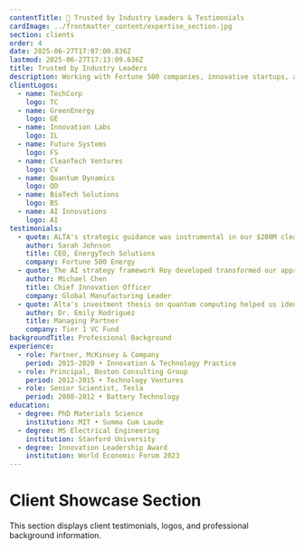 ```yaml
---
contentTitle: 👥 Trusted by Industry Leaders & Testimonials
cardImage: ../frontmatter_content/expertise_section.jpg
section: clients
order: 4
date: 2025-06-27T17:07:00.836Z
lastmod: 2025-06-27T17:13:09.636Z
title: Trusted by Industry Leaders
description: Working with Fortune 500 companies, innovative startups, and leading investment firms to drive transformational growth in emerging technology sectors.
clientLogos:
  - name: TechCorp
    logo: TC
  - name: GreenEnergy
    logo: GE
  - name: Innovation Labs
    logo: IL
  - name: Future Systems
    logo: FS
  - name: CleanTech Ventures
    logo: CV
  - name: Quantum Dynamics
    logo: QD
  - name: BioTech Solutions
    logo: BS
  - name: AI Innovations
    logo: AI
testimonials:
  - quote: ALTA's strategic guidance was instrumental in our $200M clean energy pivot. His deep understanding of both technology and market dynamics is unparalleled.
    author: Sarah Johnson
    title: CEO, EnergyTech Solutions
    company: Fortune 500 Energy
  - quote: The AI strategy framework Roy developed transformed our approach to innovation. We've seen 40% faster time-to-market on new products.
    author: Michael Chen
    title: Chief Innovation Officer
    company: Global Manufacturing Leader
  - quote: Alta's investment thesis on quantum computing helped us identify and secure partnerships that are now worth over $500M in market value.
    author: Dr. Emily Rodriguez
    title: Managing Partner
    company: Tier 1 VC Fund
backgroundTitle: Professional Background
experience:
  - role: Partner, McKinsey & Company
    period: 2015-2020 • Innovation & Technology Practice
  - role: Principal, Boston Consulting Group
    period: 2012-2015 • Technology Ventures
  - role: Senior Scientist, Tesla
    period: 2008-2012 • Battery Technology
education:
  - degree: PhD Materials Science
    institution: MIT • Summa Cum Laude
  - degree: MS Electrical Engineering
    institution: Stanford University
  - degree: Innovation Leadership Award
    institution: World Economic Forum 2023
---
```


# Client Showcase Section

This section displays client testimonials, logos, and professional background information.
